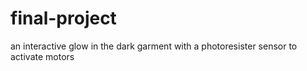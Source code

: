 # final-project
an interactive glow in the dark garment with a photoresister sensor to activate motors
